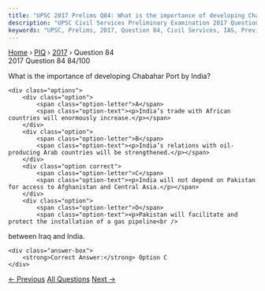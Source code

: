 ```yaml
---
title: "UPSC 2017 Prelims Q84: What is the importance of developing Chabahar Port by India?..."
description: "UPSC Civil Services Preliminary Examination 2017 Question 84 with options and answer"
keywords: "UPSC, Prelims, 2017, Question 84, Civil Services, IAS, Previous Year Questions"
---
```


<nav class="breadcrumb">
    <a href="../../">Home</a>
    <span>›</span>
    <a href="../">PIQ</a>
    <span>›</span>
    <a href="./">2017</a>
    <span>›</span>
    <span>Question 84</span>
</nav>

<div class="question-header">
    <div class="question-meta">
        <span class="year-badge">2017</span>
        <span class="question-number">Question 84</span>
        <span class="progress">84/100</span>
    </div>
    <div class="progress-bar">
        <div class="progress-fill" style="width: 84.0%"></div>
    </div>
</div>

<div class="question-content">
    <div class="question-text">
        <p>What is the importance of developing Chabahar Port by India?</p>
    </div>
    
    <div class="options">
        <div class="option">
            <span class="option-letter">A</span>
            <span class="option-text"><p>India’s trade with African countries will enormously increase.</p></span>
        </div>
        <div class="option">
            <span class="option-letter">B</span>
            <span class="option-text"><p>India’s relations with oil-producing Arab countries will be strengthened.</p></span>
        </div>
        <div class="option correct">
            <span class="option-letter">C</span>
            <span class="option-text"><p>India will not depend on Pakistan for access to Afghanistan and Central Asia.</p></span>
        </div>
        <div class="option">
            <span class="option-letter">D</span>
            <span class="option-text"><p>Pakistan will facilitate and protect the installation of a gas pipeline<br />
between Iraq and India.</p></span>
        </div>
    </div>

    <div class="answer-box">
        <strong>Correct Answer:</strong> Option C
    </div>
</div>

<div class="question-nav">
    <a href="../q083-consider-the-following-statements-1-india-has-rati/" class="nav-btn prev">← Previous</a>
    <a href="../" class="nav-btn center">All Questions</a>
    <a href="../q085-in-india-it-is-legally-mandatory-for-which-of-the/" class="nav-btn next">Next →</a>
</div>
